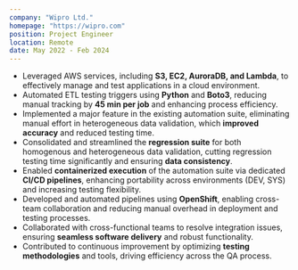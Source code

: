 ```yaml
---
company: "Wipro Ltd."
homepage: "https://wipro.com"
position: Project Engineer
location: Remote
date: May 2022 - Feb 2024
---
```


- Leveraged AWS services, including **S3, EC2, AuroraDB, and Lambda**, to effectively manage and test applications in a cloud environment.
- Automated ETL testing triggers using **Python** and **Boto3**, reducing manual tracking by **45 min per job** and enhancing process efficiency.
- Implemented a major feature in the existing automation suite, eliminating manual effort in heterogeneous data validation, which **improved accuracy** and reduced testing time.
- Consolidated and streamlined the **regression suite** for both homogenous and heterogeneous data validation, cutting regression testing time significantly and ensuring **data consistency**.
- Enabled **containerized execution** of the automation suite via dedicated **CI/CD pipelines**, enhancing portability across environments (DEV, SYS) and increasing testing flexibility.
- Developed and automated pipelines using **OpenShift**, enabling cross-team collaboration and reducing manual overhead in deployment and testing processes.
- Collaborated with cross-functional teams to resolve integration issues, ensuring **seamless software delivery** and robust functionality.
- Contributed to continuous improvement by optimizing **testing methodologies** and tools, driving efficiency across the QA process.
